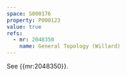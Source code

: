 ```yaml
---
space: S000176
property: P000123
value: true
refs:
  - mr: 2048350
    name: General Topology (Willard)
---
```


See {{mr:2048350}}.
